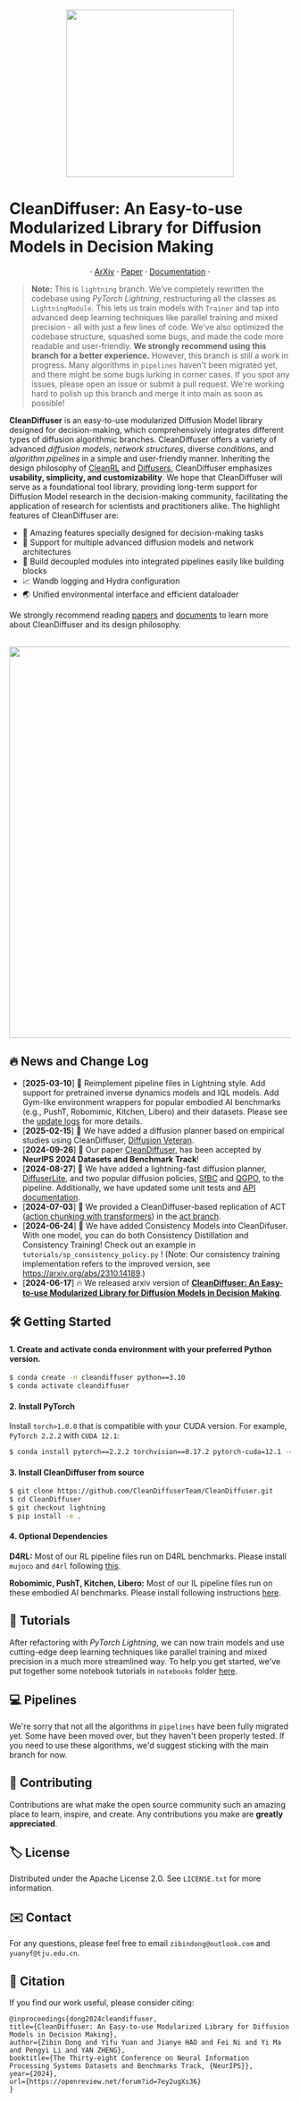 <!-- Improved compatibility of back to top link: See: https://github.com/othneildrew/Best-README-Template/pull/73 -->
<a name="readme-top"></a>
<!--
*** Thanks for checking out the Best-README-Template. If you have a suggestion
*** that would make this better, please fork the repo and create a pull request
*** or simply open an issue with the tag "enhancement".
*** Don't forget to give the project a star!
*** Thanks again! Now go create something AMAZING! :D
-->

<p align="center">
    <br>
    <img src="assets/github_logo.jpg" width="300"/>
    <br>
<p>

# CleanDiffuser: An Easy-to-use Modularized Library for Diffusion Models in Decision Making

<p align="center">
·
<a href="https://arxiv.org/abs/2406.09509">ArXiv</a>
·
<a href="assets/CleanDiffuser.pdf">Paper</a>
·
<a href="https://cleandiffuserteam.github.io/CleanDiffuserDocs/">Documentation</a>
·
</p>

> **Note:** This is `lightning` branch. We've completely rewritten the codebase using *PyTorch Lightning*, restructuring all the classes as `LightningModule`. This lets us train models with `Trainer` and tap into advanced deep learning techniques like parallel training and mixed precision - all with just a few lines of code.
We've also optimized the codebase structure, squashed some bugs, and made the code more readable and user-friendly. **We strongly recommend using this branch for a better experience.** However, this branch is still a work in progress. Many algorithms in `pipelines` haven't been migrated yet, and there might be some bugs lurking in corner cases. If you spot any issues, please open an issue or submit a pull request. We're working hard to polish up this branch and merge it into main as soon as possible!

**CleanDiffuser** is an easy-to-use modularized Diffusion Model library designed for decision-making, which comprehensively integrates different types of diffusion algorithmic branches. CleanDiffuser offers a variety of advanced *diffusion models*, *network structures*, diverse *conditions*, and *algorithm pipelines* in a simple and user-friendly manner. Inheriting the design philosophy of [CleanRL](https://github.com/vwxyzjn/cleanrl) and [Diffusers](https://github.com/huggingface/diffusers), CleanDiffuser emphasizes **usability, simplicity, and customizability**. We hope that CleanDiffuser will serve as a foundational tool library, providing long-term support for Diffusion Model research in the decision-making community, facilitating the application of research for scientists and practitioners alike. The highlight features of CleanDiffuser are:

- 🚀 Amazing features specially designed for decision-making tasks
- 🍧 Support for multiple advanced diffusion models and network architectures
- 🧩 Build decoupled modules into integrated pipelines easily like building blocks
- 📈 Wandb logging and Hydra configuration
- 🌏 Unified environmental interface and efficient dataloader

We strongly recommend reading [papers](https://arxiv.org/abs/2406.09509) and [documents](https://cleandiffuserteam.github.io/CleanDiffuserDocs/) to learn more about CleanDiffuser and its design philosophy.

<p align="center">
    <br>
    <img src="assets/framework.png" width="700"/>
    <br>
<p>

<!-- NEWS -->
## 🔥 News and Change Log
- [**2025-03-10**] 🎉 Reimplement pipeline files in Lightning style. Add support for pretrained inverse dynamics models and IQL models. Add Gym-like environment wrappers for popular embodied AI benchmarks (e.g., PushT, Robomimic, Kitchen, Libero) and their datasets. Please see the [update logs](assets/update0310.md) for more details.
- [**2025-02-15**] 🥳 We have added a diffusion planner based on empirical studies using CleanDiffuser, [Diffusion Veteran](https://openreview.net/forum?id=7BQkXXM8Fy).
- [**2024-09-26**] 🎁 Our paper [CleanDiffuser](https://arxiv.org/abs/2406.09509), has been accepted by **NeurIPS 2024 Datasets and Benchmark Track**!
- [**2024-08-27**] 🥳 We have added a lightning-fast diffusion planner, [DiffuserLite](https://arxiv.org/pdf/2401.15443), and two popular diffusion policies, [SfBC](https://arxiv.org/abs/2209.14548) and [QGPO](https://arxiv.org/abs/2304.12824), to the pipeline. Additionally, we have updated some unit tests and [API documentation](https://cleandiffuserteam.github.io/CleanDiffuserDocs/).
- [**2024-07-03**] 💫 We provided a CleanDiffuser-based replication of ACT ([action chunking with transformers](https://arxiv.org/abs/2304.13705)) in the [act branch](https://github.com/CleanDiffuserTeam/CleanDiffuser/tree/act).
- [**2024-06-24**] 🥰 We have added Consistency Models into CleanDifuser. With one model, you can do both Consistency Distillation and Consistency Training! Check out an example in `tutorials/sp_consistency_policy.py` ! (Note: Our consistency training implementation refers to the improved version, see https://arxiv.org/abs/2310.14189.)
- [**2024-06-17**] 🔥 We released arxiv version of [**CleanDiffuser: An Easy-to-use Modularized Library for Diffusion Models in Decision Making**](https://arxiv.org/abs/2406.09509). 

<!-- GETTING STARTED -->
## 🛠️ Getting Started

#### 1. Create and activate conda environment with your preferred Python version.
```bash
$ conda create -n cleandiffuser python==3.10
$ conda activate cleandiffuser
```
#### 2. Install PyTorch
Install `torch>1.0.0` that is compatible with your CUDA version. For example, `PyTorch 2.2.2` with `CUDA 12.1`:
```bash
$ conda install pytorch==2.2.2 torchvision==0.17.2 pytorch-cuda=12.1 -c pytorch -c nvidia
```
#### 3. Install CleanDiffuser from source
```bash
$ git clone https://github.com/CleanDiffuserTeam/CleanDiffuser.git
$ cd CleanDiffuser
$ git checkout lightning
$ pip install -e .
```
#### 4. Optional Dependencies
**D4RL:** Most of our RL pipeline files run on D4RL benchmarks. Please install `mujoco` and `d4rl` following [this](https://github.com/Farama-Foundation/D4RL).

**Robomimic, PushT, Kitchen, Libero:** Most of our IL pipeline files run on these embodied AI benchmarks. Please install following instructions [here](/cleandiffuser/env/README.md).

<!-- TUTORIALS -->
## 🍷 Tutorials

After refactoring with *PyTorch Lightning*, we can now train models and use cutting-edge deep learning techniques like parallel training and mixed precision in a much more streamlined way. To help you get started, we've put together some notebook tutorials in `notebooks` folder [here](/notebooks/1_dbc_for_frankakitchen.ipynb).

<!-- USAGE EXAMPLES -->
## 💻 Pipelines

We're sorry that not all the algorithms in `pipelines` have been fully migrated yet. Some have been moved over, but they haven't been properly tested. If you need to use these algorithms, we'd suggest sticking with the main branch for now.

<!-- CONTRIBUTING -->
## 🙏 Contributing

Contributions are what make the open source community such an amazing place to learn, inspire, and create. Any contributions you make are **greatly appreciated**.

<!-- LICENSE -->
## 🏷️ License

Distributed under the Apache License 2.0. See `LICENSE.txt` for more information.

<!-- CONTACT -->
## ✉️ Contact

For any questions, please feel free to email `zibindong@outlook.com` and `yuanyf@tju.edu.cn`.

<!-- CITATION -->
## 📝 Citation

If you find our work useful, please consider citing:
```
@inproceedings{dong2024cleandiffuser,
title={CleanDiffuser: An Easy-to-use Modularized Library for Diffusion Models in Decision Making},
author={Zibin Dong and Yifu Yuan and Jianye HAO and Fei Ni and Yi Ma and Pengyi Li and YAN ZHENG},
booktitle={The Thirty-eight Conference on Neural Information Processing Systems Datasets and Benchmarks Track, {NeurIPS}},
year={2024},
url={https://openreview.net/forum?id=7ey2ugXs36}
}
```
 